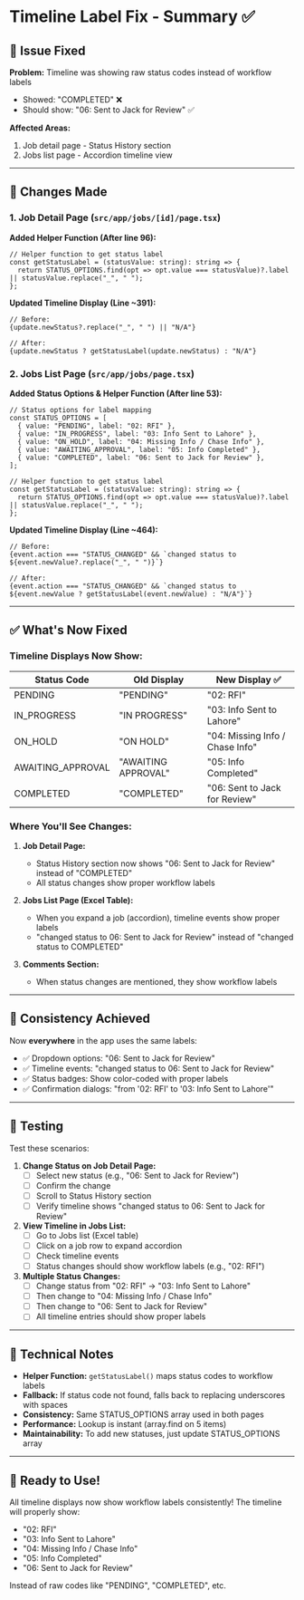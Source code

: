 # Timeline Label Fix - Summary ✅

## 🐛 **Issue Fixed**

**Problem:** Timeline was showing raw status codes instead of workflow labels
- Showed: "COMPLETED" ❌
- Should show: "06: Sent to Jack for Review" ✅

**Affected Areas:**
1. Job detail page - Status History section
2. Jobs list page - Accordion timeline view

---

## 🔧 **Changes Made**

### **1. Job Detail Page (`src/app/jobs/[id]/page.tsx`)**

**Added Helper Function (After line 96):**
```tsx
// Helper function to get status label
const getStatusLabel = (statusValue: string): string => {
  return STATUS_OPTIONS.find(opt => opt.value === statusValue)?.label || statusValue.replace("_", " ");
};
```

**Updated Timeline Display (Line ~391):**
```tsx
// Before:
{update.newStatus?.replace("_", " ") || "N/A"}

// After:
{update.newStatus ? getStatusLabel(update.newStatus) : "N/A"}
```

### **2. Jobs List Page (`src/app/jobs/page.tsx`)**

**Added Status Options & Helper Function (After line 53):**
```tsx
// Status options for label mapping
const STATUS_OPTIONS = [
  { value: "PENDING", label: "02: RFI" },
  { value: "IN_PROGRESS", label: "03: Info Sent to Lahore" },
  { value: "ON_HOLD", label: "04: Missing Info / Chase Info" },
  { value: "AWAITING_APPROVAL", label: "05: Info Completed" },
  { value: "COMPLETED", label: "06: Sent to Jack for Review" },
];

// Helper function to get status label
const getStatusLabel = (statusValue: string): string => {
  return STATUS_OPTIONS.find(opt => opt.value === statusValue)?.label || statusValue.replace("_", " ");
};
```

**Updated Timeline Display (Line ~464):**
```tsx
// Before:
{event.action === "STATUS_CHANGED" && `changed status to ${event.newValue?.replace("_", " ")}`}

// After:
{event.action === "STATUS_CHANGED" && `changed status to ${event.newValue ? getStatusLabel(event.newValue) : "N/A"}`}
```

---

## ✅ **What's Now Fixed**

### **Timeline Displays Now Show:**

| Status Code | Old Display | New Display ✅ |
|------------|-------------|----------------|
| PENDING | "PENDING" | "02: RFI" |
| IN_PROGRESS | "IN PROGRESS" | "03: Info Sent to Lahore" |
| ON_HOLD | "ON HOLD" | "04: Missing Info / Chase Info" |
| AWAITING_APPROVAL | "AWAITING APPROVAL" | "05: Info Completed" |
| COMPLETED | "COMPLETED" | "06: Sent to Jack for Review" |

### **Where You'll See Changes:**

1. **Job Detail Page:**
   - Status History section now shows "06: Sent to Jack for Review" instead of "COMPLETED"
   - All status changes show proper workflow labels

2. **Jobs List Page (Excel Table):**
   - When you expand a job (accordion), timeline events show proper labels
   - "changed status to 06: Sent to Jack for Review" instead of "changed status to COMPLETED"

3. **Comments Section:**
   - When status changes are mentioned, they show workflow labels

---

## 🎯 **Consistency Achieved**

Now **everywhere** in the app uses the same labels:
- ✅ Dropdown options: "06: Sent to Jack for Review"
- ✅ Timeline events: "changed status to 06: Sent to Jack for Review"
- ✅ Status badges: Show color-coded with proper labels
- ✅ Confirmation dialogs: "from '02: RFI' to '03: Info Sent to Lahore'"

---

## 🧪 **Testing**

Test these scenarios:

1. **Change Status on Job Detail Page:**
   - [ ] Select new status (e.g., "06: Sent to Jack for Review")
   - [ ] Confirm the change
   - [ ] Scroll to Status History section
   - [ ] Verify timeline shows "changed status to 06: Sent to Jack for Review"

2. **View Timeline in Jobs List:**
   - [ ] Go to Jobs list (Excel table)
   - [ ] Click on a job row to expand accordion
   - [ ] Check timeline events
   - [ ] Status changes should show workflow labels (e.g., "02: RFI")

3. **Multiple Status Changes:**
   - [ ] Change status from "02: RFI" → "03: Info Sent to Lahore"
   - [ ] Then change to "04: Missing Info / Chase Info"
   - [ ] Then change to "06: Sent to Jack for Review"
   - [ ] All timeline entries should show proper labels

---

## 📝 **Technical Notes**

- **Helper Function:** `getStatusLabel()` maps status codes to workflow labels
- **Fallback:** If status code not found, falls back to replacing underscores with spaces
- **Consistency:** Same STATUS_OPTIONS array used in both pages
- **Performance:** Lookup is instant (array.find on 5 items)
- **Maintainability:** To add new statuses, just update STATUS_OPTIONS array

---

## 🚀 **Ready to Use!**

All timeline displays now show workflow labels consistently! 
The timeline will properly show:
- "02: RFI"
- "03: Info Sent to Lahore"
- "04: Missing Info / Chase Info"
- "05: Info Completed"
- "06: Sent to Jack for Review"

Instead of raw codes like "PENDING", "COMPLETED", etc.
